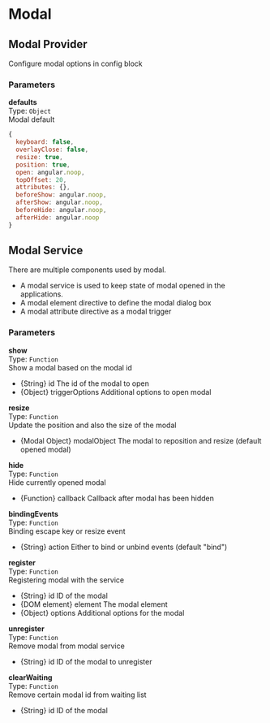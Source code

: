 
Modal
===

Modal Provider
---

Configure modal options in config block  
  
  
### Parameters
**defaults**  
Type: `Object`  
Modal default  
```js  
{  
  keyboard: false,  
  overlayClose: false,  
  resize: true,  
  position: true,  
  open: angular.noop,  
  topOffset: 20,  
  attributes: {},  
  beforeShow: angular.noop,  
  afterShow: angular.noop,  
  beforeHide: angular.noop,  
  afterHide: angular.noop  
}  
```  
  


Modal Service
---

There are multiple components used by modal.  
- A modal service is used to keep state of modal opened in the applications.  
- A modal element directive to define the modal dialog box  
- A modal attribute directive as a modal trigger  
  
  
### Parameters
**show**  
Type: `Function`  
Show a modal based on the modal id  
- {String} id The id of the modal to open  
- {Object} triggerOptions Additional options to open modal  
  
  
**resize**  
Type: `Function`  
Update the position and also the size of the modal  
- {Modal Object} modalObject The modal to reposition and resize (default opened modal)  
  
  
**hide**  
Type: `Function`  
Hide currently opened modal  
- {Function} callback Callback after modal has been hidden  
  
  
**bindingEvents**  
Type: `Function`  
Binding escape key or resize event  
- {String} action Either to bind or unbind events (default "bind")  
  
  
**register**  
Type: `Function`  
Registering modal with the service  
- {String} id ID of the modal  
- {DOM element} element The modal element  
- {Object} options Additional options for the modal  
  
  
**unregister**  
Type: `Function`  
Remove modal from modal service  
- {String} id ID of the modal to unregister  
  
  
**clearWaiting**  
Type: `Function`  
Remove certain modal id from waiting list  
- {String} id ID of the modal  
  

